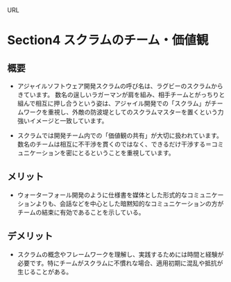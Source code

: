 URL

# Section4 __スクラムのチーム・価値観__

## 概要
- アジャイルソフトウェア開発スクラムの呼び名は、ラグビーのスクラムからきています。
数名の逞しいラガーマンが肩を組み、相手チームとがっちりと組んで相互に押し合うという姿は、アジャイル開発での「スクラム」がチームワークを重視し、外敵の防波堤としてのスクラムマスターを置くという力強いイメージと一致しています。 
 
- スクラムでは開発チーム内での「価値観の共有」が大切に扱われています。数名のチームは相互に不干渉を貫くのではなく、できるだけ干渉する＝コミュニケーションを密にとるということを重視しています。
## メリット 
- ウォーターフォール開発のように仕様書を媒体とした形式的なコミュニケーションよりも、会話などを中心とした暗黙知的なコミュニケーションの方がチームの結束に有効であることを示している。

## デメリット 
- スクラムの概念やフレームワークを理解し、実践するためには時間と経験が必要です。特にチームがスクラムに不慣れな場合、適用初期に混乱や抵抗が生じることがある。